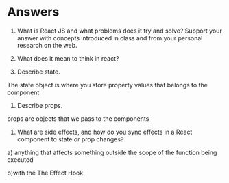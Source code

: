 # Answers

1. What is React JS and what problems does it try and solve? Support your answer with concepts introduced in class and from your personal research on the web.

1. What does it mean to think in react?


1. Describe state.

The state object is where you store property values that belongs to the component 

1. Describe props.

props are objects that we pass to the components

1. What are side effects, and how do you sync effects in a React component to state or prop changes?



 a) anything that affects something outside the scope of the function being executed

 b)with the The Effect Hook



